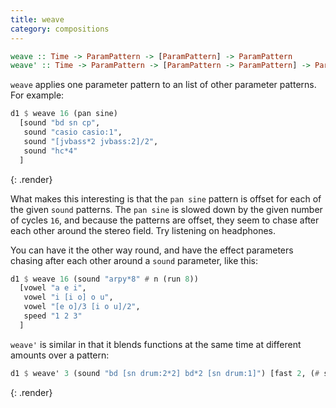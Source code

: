 ```yaml
---
title: weave
category: compositions
---
```


~~~~haskell
weave :: Time -> ParamPattern -> [ParamPattern] -> ParamPattern
weave' :: Time -> ParamPattern -> [ParamPattern -> ParamPattern] -> ParamPattern
~~~~

`weave` applies one parameter pattern to an list of other parameter patterns. For example:

~~~~haskell
d1 $ weave 16 (pan sine)
  [sound "bd sn cp",
   sound "casio casio:1",
   sound "[jvbass*2 jvbass:2]/2",
   sound "hc*4"
  ]
~~~~
{: .render}

What makes this interesting is that the `pan sine` pattern is offset for each of the given `sound` patterns. The `pan sine` is slowed down by the given number of cycles `16`, and because the patterns are offset, they seem to chase after each other around the stereo field. Try listening on headphones.

You can have it the other way round, and have the effect parameters chasing after each other around a `sound` parameter, like this:

~~~~haskell
d1 $ weave 16 (sound "arpy*8" # n (run 8))
  [vowel "a e i",
   vowel "i [i o] o u",
   vowel "[e o]/3 [i o u]/2",
   speed "1 2 3"
  ]
~~~~

`weave'` is similar in that it blends functions at the same time at different amounts over a pattern:

~~~~haskell
d1 $ weave' 3 (sound "bd [sn drum:2*2] bd*2 [sn drum:1]") [fast 2, (# speed "0.5"), chop 16]
~~~~
{: .render}
